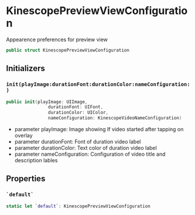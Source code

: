 # KinescopePreviewViewConfiguration

Appearence preferences for preview view

``` swift
public struct KinescopePreviewViewConfiguration 
```

## Initializers

### `init(playImage:durationFont:durationColor:nameConfiguration:)`

``` swift
public init(playImage: UIImage,
                durationFont: UIFont,
                durationColor: UIColor,
                nameConfiguration: KinescopeVideoNameConfiguration) 
```

  - parameter playImage: Image showing If video started after tapping on overlay
  - parameter durationFont: Font of duration video label
  - parameter durationColor: Text color of  duration video label
  - parameter nameConfiguration: Configuration of video title and description lables

## Properties

### `` `default` ``

``` swift
static let `default`: KinescopePreviewViewConfiguration 
```
